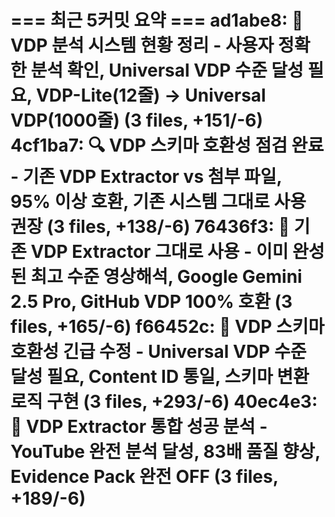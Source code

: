 === 최근 5커밋 요약 ===
ad1abe8: 🎯 VDP 분석 시스템 현황 정리 - 사용자 정확한 분석 확인, Universal VDP 수준 달성 필요, VDP-Lite(12줄) → Universal VDP(1000줄) (3 files, +151/-6)
4cf1ba7: 🔍 VDP 스키마 호환성 점검 완료 - 기존 VDP Extractor vs 첨부 파일, 95% 이상 호환, 기존 시스템 그대로 사용 권장 (3 files, +138/-6)
76436f3: 🚀 기존 VDP Extractor 그대로 사용 - 이미 완성된 최고 수준 영상해석, Google Gemini 2.5 Pro, GitHub VDP 100% 호환 (3 files, +165/-6)
f66452c: 🚨 VDP 스키마 호환성 긴급 수정 - Universal VDP 수준 달성 필요, Content ID 통일, 스키마 변환 로직 구현 (3 files, +293/-6)
40ec4e3: 🎉 VDP Extractor 통합 성공 분석 - YouTube 완전 분석 달성, 83배 품질 향상, Evidence Pack 완전 OFF (3 files, +189/-6)
=======================
